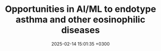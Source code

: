 ---
title: Opportunities in AI/ML to endotype asthma and other eosinophilic diseases
description: Ray A, <u><strong>Das J</strong></u>, Khoury P
date: 2025-02-14 15:01:35 +0300
image: '/images/Opportunities-in-AI.jpg'
tags: [Machine_Learning]
href : 'https://resolver.ebscohost.com/openurl?code=tUn1oGlgya47&sid=google&id=pmid%3a39956282&site=ftf-live'
published: Journal of Allergy and Clinical Immunology 2025
year : 2025
featured:
---